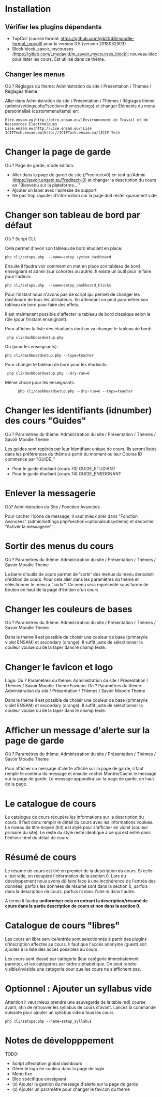 # Installation

## Vérifier les plugins dépendants

- TopColl (course format: https://github.com/gjb2048/moodle-format_topcoll)
pour la version 3.5 (version 2018052303)
- Block block_savoir_mycourses (https://gitlab.com/Lmedavid/m_savoir_mycourses_block): nouveau bloc pour lister les cours. Est utilisé dans ce thème.

## Changer les menus
Où ? Réglages du thème: Administration du site / Présentation / Thèmes / Réglages thème

Aller dans Administration du site / Présentation / Thèmes / Réglages thème (admin/settings.php?section=themesettings)
et changer Éléments du menu personnalisé (custommenuitems) en:

    Etre.ensam.eu|http://etre.ensam.eu/|Environnement de Travail et de Ressources Électroniques
    Lise.ensam.eu|http://Lise.ensam.eu/|Lise
    ICIFTech.ensam.eu|http://ICIFTech.ensam.eu/|ICIF Tech

# Changer la page de garde

Où ? Page de garde, mode édition.

 - Aller dans la page de garde du site (<url>/?redirect=0) en tant qu'Admin (https://savoir.ensam.eu/?redirect=0)
et changer la description du cours en "Bienvenu sur la plateforme...."
 - Ajouter un label avec l'adresse de support
 - Ne pas trop rajouter d'information car la page doit rester quasiment vide

# Changer son tableau de bord par défaut
Où ? Script CLI.

Cela permet d'avoir son tableau de bord étudiant en place:

    php cli/setups.php  --name=setup_system_dashboard

Ensuite il faudra voir comment on met en place son tableau de bord enseignant et admin (sur cohortes ou autre).
Il existe un outil pour le faire pour l'admin:

    php cli/setups.php  --name=setup_dashboard_blocks
    
Pour l'instant nous n'avons pas de script qui permet de changer les dashboard de tous les utilisateurs.
En attendant on peut paramétrer son tableau de bord pour faire des effets.

Il est maintenant possible d'affecter le tableau de bord classique selon le rôle (pour l'instant enseignant):

Pour afficher la liste des étudiants dont on va changer le tableau de bord:

     php cli/dashboardsetup.php
       
Ou (pour les enseignants):

    php cli/dashboardsetup.php --type=teacher

Pour changer le tableau de bord pour les étudiants:

     php cli/dashboardsetup.php --dry-run=0
     
Même chose pour les enseignants:
     
          php cli/dashboardsetup.php --dry-run=0 --type=teacher  
  

# Changer les identifiants (idnumber) des cours "Guides"

Où ? Paramètres du thème: Administration du site / Présentation / Thèmes / Savoir Moodle Theme

Les guides sont repérés par leur Identifiant unique de cours. Ils seront listés dans les préférences du thème à partir du moment ou
leur Course ID commence par "GUIDE_"

- Pour le guide étudiant (cours 70) GUIDE_ETUDIANT
- Pour le guide étudiant (cours 74) GUIDE_ENSEIGNANT

# Enlever la messagerie

Où?  Administration du Site / Fonction Avancées

Pour cacher l'icône de message, il vaut mieux aller dans "Fonction Avancées" (admin/settings.php?section=optionalsubsystems) 
et décocher "Activer la messagerie"

 
# Sortir des menus du cours

Où ? Paramètres du thème: Administration du site / Présentation / Thèmes / Savoir Moodle Theme

La barre d'outils de cours permet de 'sortir' des menus du menu déroulant d'édition de cours.
Pour cela aller dans les paramètres du thème et sélectionner le menu à "sortir".
Ce menu sera représenté sous forme de bouton en haut de la page d'édition d'un cours.
 

# Changer les couleurs de bases

Où ? Paramètres du thème: Administration du site / Présentation / Thèmes / Savoir Moodle Theme

Dans le thème il est possible de choisir une couleur de base (primary/le violet ENSAM) et secondary (orange).
Il suffit juste de sélectionner la couleur voulue ou de la taper dans le champ texte.

# Changer le favicon et logo

Logo: Où ? Paramètres du thème: Administration du site / Présentation / Thèmes / Savoir Moodle Theme
Favicon: Où ? Paramètres du thème: Administration du site / Présentation / Thèmes / Savoir Moodle Theme

Dans le thème il est possible de choisir une couleur de base (primary/le violet ENSAM) et secondary (orange).
Il suffit juste de sélectionner la couleur voulue ou de la taper dans le champ texte.


# Afficher un message d'alerte sur la page de garde

Où ? Paramètres du thème: Administration du site / Présentation / Thèmes / Savoir Moodle Theme

Pour afficher un message d'alerte affiché sur la page de garde, il faut remplir le contenu du
message et ensuite cocher Montre/Cache le message sur la page de garde.
Le message apparaîtra sur la page de garde, en haut de la page.

# Le catalogue de cours

Le catalogue de cours récupère les informations sur la description du cours. Il faut donc
remplir le détail du cours avec les informations voulues. Le niveau de titre moyen (h4) est
stylé pour s'afficher en violet (couleur primaire du site). Le reste du style reste identique
à ce qui est entré dans l'éditeur html du détail de cours.

# Résumé de cours
Le résumé de cours est tiré en premier de la description du cours. Si celle-ci est vide, on récupère l'information
de la section 0. Lors du développement nous avons dû faire face à une incohérence de l'entrée des données, parfois les
données de résumé sont dans la section 0, parfois dans la description de cours, parfois ni dans l'une ni dans l'autre.
 
A terme il faudra **uniformiser cela en entrant la description/résumé de cours dans la partie description de cours et non dans la section 0.**

# Catalogue de cours "libres"

Les cours en libre service/entrée sont selectionnés à partir des plugins d'inscription affectés au cours.
Il faut que l'accès anonyme (guest) soit ajoutés à la liste des accès possibles au cours.

Les cours sont classé par catégorie (leur catégorie immédiatement parente), et les catégories
par ordre alphabétique. On peut rendre visible/invisible une catégorie pour que les cours ne s'affichent
pas.

# Optionnel : Ajouter un syllabus vide

Attention il vaut mieux prendre une sauvegarde de la table mdl_course avant, afin
de retrouver les syllabus de cours d'avant.
Lancez la commande suivante pour ajouter un syllabus vide à tous les cours.

    php cli/setups.php --name=setup_syllabus
    

# Notes de développpement

TODO:

- Script affectation global dashboard
- Gérer le logo en couleur dans la page de login
- Menu fixe
- Bloc spécifique enseignant
- (x) Ajouter la gestion du message d'alerte sur la page de garde
- (x) Ajouter un paramètre pour changer le favicon du thème





